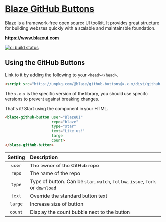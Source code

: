 # <a href="https://www.blazeui.com">Blaze GitHub Buttons</a>

Blaze is a framework-free open source UI toolkit. It provides great structure for building websites quickly with a scalable and maintainable foundation.

**https://www.blazeui.com**

[![ci build status](https://img.shields.io/travis/BlazeUI/blaze.svg?style=for-the-badge&logo=travis)](https://travis-ci.org/BlazeUI/blaze)

## Using the GitHub Buttons

Link to it by adding the following to your `<head></head>`.

```html
<script src="https://unpkg.com/@blaze/github-buttons@x.x.x/dist/github-buttons.js"></script>
```

The `x.x.x` is the specific version of the library, you should use specifc versions to prevent against breaking changes.

That's it! Start using the component in your HTML.

```html
<blaze-github-button user="BlazeUI"
                     repo="blaze"
                     type="star"
                     text="Like us!"
                     large
                     count>
</blaze-github-button>
```

| Setting | Description                                                                     |
| :-----: | :------------------------------------------------------------------------------ |
| `user`  | The owner of the GitHub repo                                                    |
| `repo`  | The name of the repo                                                            |
| `type`  | Type of button. Can be `star`, `watch`, `follow`, `issue`, `fork` or `download` |
| `text`  | Override the standard button text                                               |
| `large` | Increase size of button                                                         |
| `count` | Display the count bubble next to the button                                     |
